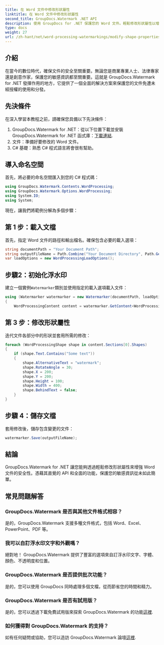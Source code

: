 ```yaml
---
title: 在 Word 文件中修改形狀屬性
linktitle: 在 Word 文件中修改形狀屬性
second_title: GroupDocs.Watermark .NET API
description: 使用 GroupDocs for .NET 保護您的 Word 文件。輕鬆修改形狀屬性以增強安全性。
type: docs
weight: 27
url: /zh-hant/net/word-processing-watermarkings/modify-shape-properties-word-docs/
---
```

## 介紹
在當今的數位時代，確保文件的安全至關重要。無論您是商業專業人士、法律專家還是創意作家，保護您的敏感資訊都至關重要。這就是 GroupDocs.Watermark for .NET 發揮作用的地方，它提供了一個全面的解決方案來保護您的文件免遭未經授權的使用和分發。
## 先決條件
在深入學習本教程之前，請確保您具備以下先決條件：
1.  GroupDocs.Watermark for .NET：從以下位置下載並安裝 GroupDocs.Watermark for .NET 函式庫：[下載連結](https://releases.groupdocs.com/Watermark/net/).
2. 文件：準備好要修改的 Word 文件。
3. C# 基礎：熟悉 C# 程式語言將會很有幫助。

## 導入命名空間
首先，將必要的命名空間匯入到您的 C# 程式碼：
```csharp
using GroupDocs.Watermark.Contents.WordProcessing;
using GroupDocs.Watermark.Options.WordProcessing;
using System.IO;
using System;
```
現在，讓我們將範例分解為多個步驟：
## 第 1 步：載入文檔
首先，指定 Word 文件的路徑和輸出檔名。確保包含必要的載入選項：
```csharp
string documentPath = "Your Document Path";
string outputFileName = Path.Combine("Your Document Directory", Path.GetFileName(documentPath));
var loadOptions = new WordProcessingLoadOptions();
```
## 步驟2：初始化浮水印
建立一個實例`Watermarker`類別並使用指定的載入選項載入文件：
```csharp
using (Watermarker watermarker = new Watermarker(documentPath, loadOptions))
{
    WordProcessingContent content = watermarker.GetContent<WordProcessingContent>();
```
## 第 3 步：修改形狀屬性
迭代文件各部分中的形狀並套用所需的修改：
```csharp
foreach (WordProcessingShape shape in content.Sections[0].Shapes)
{
    if (shape.Text.Contains("Some text"))
    {
        shape.AlternativeText = "watermark";
        shape.RotateAngle = 30;
        shape.X = 200;
        shape.Y = 200;
        shape.Height = 100;
        shape.Width = 400;
        shape.BehindText = false;
    }
}
```
## 步驟 4：儲存文檔
套用修改後，儲存包含變更的文件：
```csharp
watermarker.Save(outputFileName);
```
## 結論
GroupDocs.Watermark for .NET 讓您能夠透過輕鬆修改形狀屬性來增強 Word 文件的安全性。憑藉其直覺的 API 和全面的功能，保護您的敏感資訊從未如此簡單。

## 常見問題解答
### GroupDocs.Watermark 是否與其他文件格式相容？
是的，GroupDocs.Watermark 支援多種文件格式，包括 Word、Excel、PowerPoint、PDF 等。
### 我可以自訂浮水印文字和外觀嗎？
絕對地！ GroupDocs.Watermark 提供了豐富的選項來自訂浮水印文字、字體、顏色、不透明度和位置。
### GroupDocs.Watermark 是否提供批次功能？
是的，您可以使用 GroupDocs 同時處理多個文檔，從而節省您的時間和精力。
### GroupDocs.Watermark 是否有試用版？
是的，您可以透過下載免費試用版來探索 GroupDocs.Watermark 的功能[這裡](https://releases.groupdocs.com/).
### 如何獲得對 GroupDocs.Watermark 的支持？
如有任何疑問或協助，您可以造訪 GroupDocs.Watermark 論壇[這裡](https://forum.groupdocs.com/c/watermark/19).